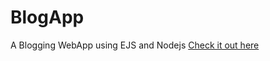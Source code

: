 # BlogApp
A Blogging WebApp using EJS and Nodejs
[Check it out here](https://salty-sea-55752.herokuapp.com/) 
